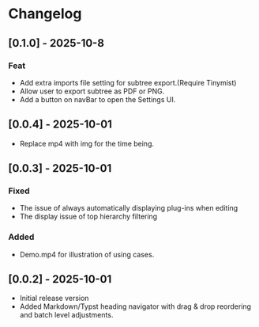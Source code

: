 # Changelog

## [0.1.0] - 2025-10-8

### Feat

- Add extra imports file setting for subtree export.(Require Tinymist)
- Allow user to export subtree as PDF or PNG.
- Add a button on navBar to open the Settings UI.

## [0.0.4] - 2025-10-01

- Replace mp4 with img for the time being.

## [0.0.3] - 2025-10-01

### Fixed

- The issue of always automatically displaying plug-ins when editing
- The display issue of top hierarchy filtering

### Added

- Demo.mp4 for illustration of using cases.

## [0.0.2] - 2025-10-01

- Initial release version
- Added Markdown/Typst heading navigator with drag & drop reordering and batch level adjustments.

